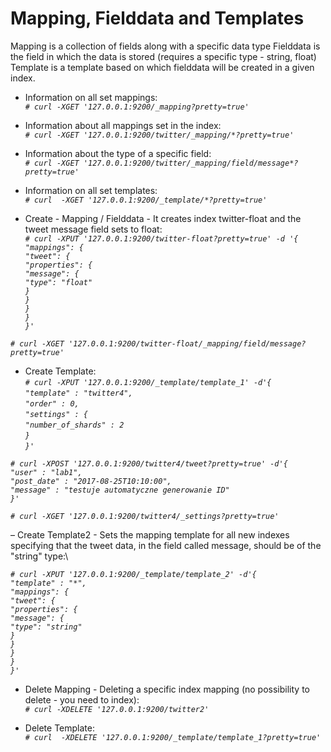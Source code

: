 Mapping, Fielddata and Templates
===============================

Mapping is a collection of fields along with a specific data type
Fielddata is the field in which the data is stored (requires a specific type - string, float)
Template is a template based on which fielddata will be created in a given index.

- Information on all set mappings:\
*`# curl -XGET '127.0.0.1:9200/_mapping?pretty=true'`*

- Information about all mappings set in the index:\
*`# curl -XGET '127.0.0.1:9200/twitter/_mapping/*?pretty=true'`*

- Information about the type of a specific field:\
*`# curl -XGET '127.0.0.1:9200/twitter/_mapping/field/message*?pretty=true'`*

- Information on all set templates:\
*`# curl  -XGET '127.0.0.1:9200/_template/*?pretty=true'`*

- Create - Mapping / Fielddata - It creates index twitter-float and the tweet message field sets to float:\
*`# curl -XPUT '127.0.0.1:9200/twitter-float?pretty=true' -d '{`*\
  *`"mappings": {`*\
    *`"tweet": {`*\
      *`"properties": {`*\
        *`"message": {`*\
          *`"type": "float"`*\
        *`}`*\
      *`}`*\
    *`}`*\
  *`}`*\
*`}'`*

*`# curl -XGET '127.0.0.1:9200/twitter-float/_mapping/field/message?pretty=true'`*

- Create Template:\
*`# curl -XPUT '127.0.0.1:9200/_template/template_1' -d'{`*\
    *`"template" : "twitter4",`*\
    *`"order" : 0,`*\
    *`"settings" : {`*\
        *`"number_of_shards" : 2`*\
    *`}`*\
*`}'`*

*`# curl -XPOST '127.0.0.1:9200/twitter4/tweet?pretty=true' -d'{`*\
*`"user" : "lab1",`*\
*`"post_date" : "2017-08-25T10:10:00",`*\
*`"message" : "testuje automatyczne generowanie ID"`*\
*`}'`*

*`# curl -XGET '127.0.0.1:9200/twitter4/_settings?pretty=true'`*

– Create Template2 - Sets the mapping template for all new indexes specifying that the tweet data, in the 
field called message, should be of the "string" type:\

*`# curl -XPUT '127.0.0.1:9200/_template/template_2' -d'{`*\
  *`"template" : "*",`*\
  *`"mappings": {`*\
    *`"tweet": {`*\
      *`"properties": {`*\
        *`"message": {`*\
          *`"type": "string"`*\
        *`}`*\
      *`}`*\
    *`}`*\
  *`}`*\
*`}'`*


- Delete Mapping - Deleting a specific index mapping (no possibility to delete - you need to index):\
*`# curl -XDELETE '127.0.0.1:9200/twitter2'`*

- Delete Template:\
*`# curl  -XDELETE '127.0.0.1:9200/_template/template_1?pretty=true'`*
